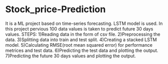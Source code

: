 # Stock_price-Prediction
It is a ML project based on time-series forecasting.
LSTM model is used.
In this project pervious 100 data values is taken to predict future 30 days values.
STEPS:
1)Reading data in the form of csv file.
2)Preprocessing the data.
3)Splitting data into train and test split.
4)Creating a stacked LSTM model.
5)Calculating RMSE(root mean squared error) for performance metrices and test data.
6)Predicting the test data and plotting the output.
7)Predicting the future 30 days values and plotting the output.
